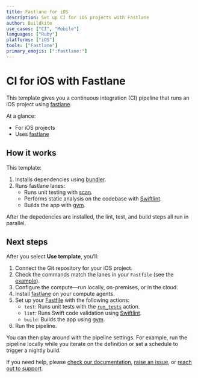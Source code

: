 ```yaml
---
title: Fastlane for iOS
description: Set up CI for iOS projects with Fastlane
author: Buildkite
use_cases: ["CI", "Mobile"]
languages: ["Ruby"]
platforms: ["iOS"]
tools: ["Fastlane"]
primary_emojis: [":fastlane:"]
---
```


# CI for iOS with Fastlane

This template gives you a continuous integration (CI) pipeline that runs an iOS project using [fastlane](https://fastlane.tools/).

At a glance:

- For iOS projects
- Uses [fastlane](https://fastlane.tools/)

## How it works

This template:

1. Installs dependencies using [bundler](https://bundler.io/).
2. Runs fastlane lanes:
   - Runs unit testing with [scan](http://docs.fastlane.tools/actions/run_tests/#whats-scan).
   - Performs static analysis on the codebase with [Swiftlint](https://github.com/realm/SwiftLint).
   - Builds the app with [gym](https://docs.fastlane.tools/actions/gym/).

After the depedencies are installed, the lint, test, and build steps all run in parallel.

## Next steps

After you select **Use template**, you’ll:

1. Connect the Git repository for your iOS project.
2. Check the commands match the lanes in your `Fastfile` (see the [example](./example-project/fastlane/Fastfile)).
3. Configure the compute—run locally, on-premises, or in the cloud.
4. Install [fastlane](https://docs.fastlane.tools/getting-started/ios/setup/) on your compute agents.
5. Set up your [Fastfile](./example-project/fastlane/Fastfile) with the following actions:
   - `test`: Runs unit tests with the [`run_tests`](http://docs.fastlane.tools/actions/run_tests) action.
   - `lint`: Runs Swift code validation using [Swiftlint](http://docs.fastlane.tools/actions/swiftlint).
   - `build`: Builds the app using [gym](http://docs.fastlane.tools/actions/gym).
4. Run the pipeline.

You can then play around with the pipeline settings. For example, run the pipeline locally while you iterate on the definition or set a schedule to trigger a nightly build.

If you need help, please [check our documentation](https://buildkite.com/docs/pipelines/configuration-overview), [raise an issue](https://github.com/buildkite/templates/issues), or [reach out to support](https://buildkite.com/support).
